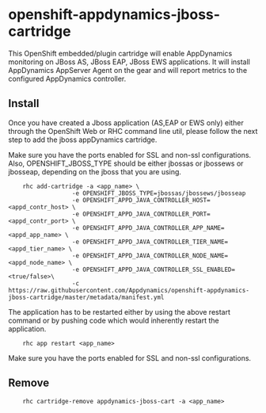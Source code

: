 # openshift-appdynamics-jboss-cartridge 

This OpenShift embedded/plugin cartridge will enable AppDynamics monitoring on JBoss AS, JBoss EAP, JBoss EWS applications. It will install AppDynamics AppServer Agent on the gear and will report metrics to the configured AppDynamics controller.

## Install ##
Once you have created a Jboss application (AS,EAP or EWS only) either through the OpenShift Web or RHC command line util, please follow the next step to add the jboss appDynamics cartridge. 

Make sure you have the ports enabled for SSL and non-ssl configurations. Also,  OPENSHIFT_JBOSS_TYPE should be either jbossas or jbossews or jbosseap, depending on the jboss that you are using.

```
	rhc add-cartridge -a <app_name> \
	              -e OPENSHIFT_JBOSS_TYPE=jbossas/jbossews/jbosseap
				  -e OPENSHIFT_APPD_JAVA_CONTROLLER_HOST=<appd_contr_host> \
				  -e OPENSHIFT_APPD_JAVA_CONTROLLER_PORT=<appd_contr_port> \ 
				  -e OPENSHIFT_APPD_JAVA_CONTROLLER_APP_NAME=<appd_app_name> \ 
				  -e OPENSHIFT_APPD_JAVA_CONTROLLER_TIER_NAME=<appd_tier_name> \
				  -e OPENSHIFT_APPD_JAVA_CONTROLLER_NODE_NAME=<appd_node_name> \
				  -e OPENSHIFT_APPD_JAVA_CONTROLLER_SSL_ENABLED=<true/false>\
				  -c https://raw.githubusercontent.com/Appdynamics/openshift-appdynamics-jboss-cartridge/master/metadata/manifest.yml

```

The application has to be restarted either by using the above restart command or by pushing code which would inherently restart the application. 



```
	rhc app restart <app_name>
```

Make sure you have the ports enabled for SSL and non-ssl configurations.

## Remove ##

```
	rhc cartridge-remove appdynamics-jboss-cart -a <app_name>
```